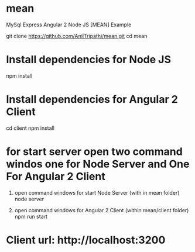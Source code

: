 # mean
MySql  Express Angular 2 Node JS  [MEAN] Example


git clone https://github.com/AnilTripathi/mean.git
cd mean
# Install dependencies for Node JS
npm install

# Install dependencies for Angular 2 Client 
cd client
npm install


# for start server open two command windos one for Node Server and One For Angular 2 Client
1. open command windows for start Node Server  (with in mean folder)
   node server 
 
2. open command windows for Angular 2 Client (within mean/client folder)
   npm run start

# Client url: http://localhost:3200

